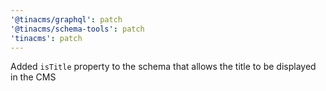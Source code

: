 ```yaml
---
'@tinacms/graphql': patch
'@tinacms/schema-tools': patch
'tinacms': patch
---
```


Added `isTitle` property to the schema that allows the title to be displayed in the CMS
